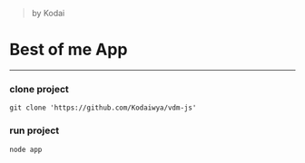 > by Kodai

# Best of me App

---

### clone project

`git clone 'https://github.com/Kodaiwya/vdm-js'`

### run project

`node app`
